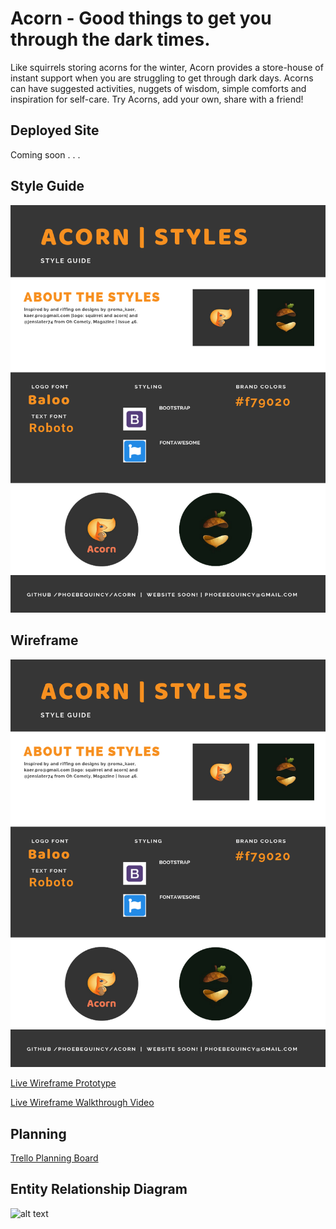 # Acorn - Good things to get you through the dark times.
Like squirrels storing acorns for the winter, Acorn provides a store-house of instant support when you are struggling to get through dark days. Acorns can have suggested activities, nuggets of wisdom, simple comforts and inspiration for self-care. Try Acorns, add your own, share with a friend!


## Deployed Site
Coming soon . . .


## Style Guide
![alt text](public/images/acorn_style_guide.png "Acorn Style Guide")


## Wireframe
![alt text](public/images/acorn_style_guide.png "Acorn Wire Frame")

[Live Wireframe Prototype](https://xd.adobe.com/view/6c9a3119-de27-4519-5191-2e318be82058-1aab/)

[Live Wireframe Walkthrough Video](https://vimeo.com/321647356)


## Planning
[Trello Planning Board](https://trello.com/b/xQnuFAwx/phoebeq4project)

## Entity Relationship Diagram
![alt text](public/images/Acorn-ERD.png "Acorn ERD")
